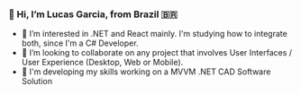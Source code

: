 ###  👋  Hi, I’m Lucas Garcia, from Brazil 🇧🇷
 - 👀  I’m interested in .NET and React mainly. I'm studying how to integrate both, since I'm a C# Developer.
 - 💞️  I’m looking to collaborate on any project that involves User Interfaces / User Experience (Desktop, Web or Mobile).
 - 🚀  I'm developing my skills working on a MVVM .NET CAD Software Solution




<div></div>

<div></div>

<div></div>


      
               


<div align="left">             
</div>

  

